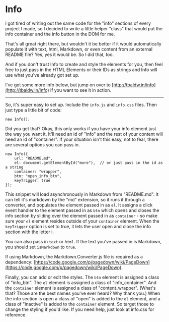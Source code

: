 Info
===

I got tired of writing out the same code for the "info" sections of every project I made, so I decided to write a little helper "class" that would put the info container and the info button in the DOM for me.

That's all great right there, but wouldn't it be better if it would automatically populate it with text, html, Markdown, or even content from an external README file? Yes, yes it would be. So I did that, too.

And if you don't trust Info to create and style the elements for you, then feel free to just pass in the HTML Elements or their IDs as strings and Info will use what you've already got set up.

I've got some more info below, but jump on over to [http://tbaldw.in/info](http://tbaldw.in/info) if you want to see it in action.

--------

So, it's super easy to set up. Include the `info.js` and `info.css` files. Then just type a little bit of code:

	new Info();

Did you get that? Okay, this only works if you have your info element just the way you want it. It'll need an id of "info" and the rest of your content will need an id of "container". If your situation isn't this easy, not to fear, there are several options you can pass in.

	new Info({
		url: "README.md",
		el: document.getElementById("more"),  // or just pass in the id as a string
		container: "wrapper",
		btn: "open_info_btn",
		keyTrigger: true
	});

This snippet will load asynchronously in Markdown from "README.md". It can tell it's markdown by the "md" extension, so it runs it through a converter, and populates the element passed in as `el`. It assigns a click event handler to the element passed in as `btn` which opens and closes the info section by sliding over the element passed in as `container` - so make sure your `el` element resides outside of your `container` element. When the `keyTrigger` option is set to true, it lets the user open and close the info section with the letter i.

You can also pass in `text` or `html`. If the text you've passed in is Markdown, you should set `isMarkdown` to `true`.

If using Markdown, the Markdown.Converter.js file is required as a dependency: [https://code.google.com/p/pagedown/wiki/PageDown](https://code.google.com/p/pagedown/wiki/PageDown).

Finally, you can add or edit the styles. The `btn` element is assigned a class of "info_btn". The `el` element is assigned a class of "info_container". And the `container` element is assigned a class of "content_wrapper". (What's that? Those are the best names you've ever heard? Why thank you.) When the info section is open a class of "open" is added to the `el` element, and a class of "inactive" is added to the `container` element. So target those to change the styling if you'd like. If you need help, just look at info.css for reference.